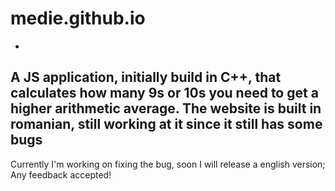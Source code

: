 # medie.github.io
-
A JS application, initially build in C++, that calculates how many 9s or 10s you need to get a higher arithmetic average.
The website is built in romanian, still working at it since it still has some bugs
-
Currently I'm working on fixing the bug, soon I will release a english version;
Any feedback accepted!
